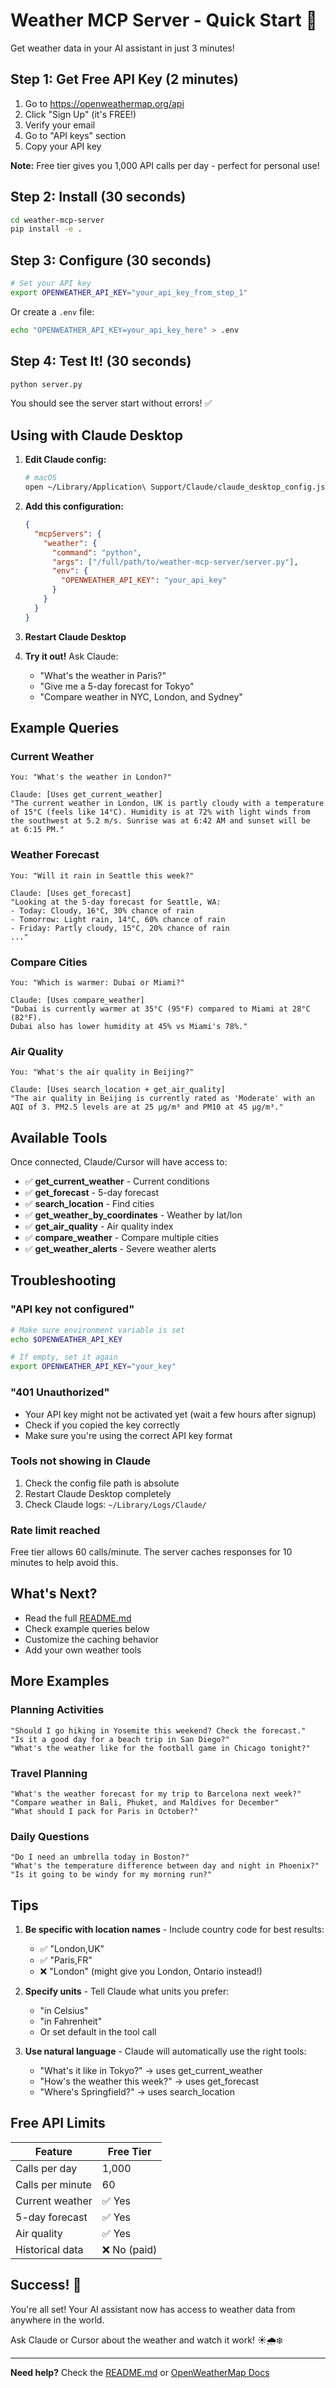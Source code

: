 # Weather MCP Server - Quick Start 🚀

Get weather data in your AI assistant in just 3 minutes!

## Step 1: Get Free API Key (2 minutes)

1. Go to https://openweathermap.org/api
2. Click "Sign Up" (it's FREE!)
3. Verify your email
4. Go to "API keys" section
5. Copy your API key

**Note:** Free tier gives you 1,000 API calls per day - perfect for personal use!

## Step 2: Install (30 seconds)

```bash
cd weather-mcp-server
pip install -e .
```

## Step 3: Configure (30 seconds)

```bash
# Set your API key
export OPENWEATHER_API_KEY="your_api_key_from_step_1"
```

Or create a `.env` file:
```bash
echo "OPENWEATHER_API_KEY=your_api_key_here" > .env
```

## Step 4: Test It! (30 seconds)

```bash
python server.py
```

You should see the server start without errors! ✅

## Using with Claude Desktop

1. **Edit Claude config:**
   ```bash
   # macOS
   open ~/Library/Application\ Support/Claude/claude_desktop_config.json
   ```

2. **Add this configuration:**
   ```json
   {
     "mcpServers": {
       "weather": {
         "command": "python",
         "args": ["/full/path/to/weather-mcp-server/server.py"],
         "env": {
           "OPENWEATHER_API_KEY": "your_api_key"
         }
       }
     }
   }
   ```

3. **Restart Claude Desktop**

4. **Try it out!** Ask Claude:
   - "What's the weather in Paris?"
   - "Give me a 5-day forecast for Tokyo"
   - "Compare weather in NYC, London, and Sydney"

## Example Queries

### Current Weather
```
You: "What's the weather in London?"

Claude: [Uses get_current_weather]
"The current weather in London, UK is partly cloudy with a temperature 
of 15°C (feels like 14°C). Humidity is at 72% with light winds from 
the southwest at 5.2 m/s. Sunrise was at 6:42 AM and sunset will be 
at 6:15 PM."
```

### Weather Forecast
```
You: "Will it rain in Seattle this week?"

Claude: [Uses get_forecast]
"Looking at the 5-day forecast for Seattle, WA:
- Today: Cloudy, 16°C, 30% chance of rain
- Tomorrow: Light rain, 14°C, 60% chance of rain
- Friday: Partly cloudy, 15°C, 20% chance of rain
..."
```

### Compare Cities
```
You: "Which is warmer: Dubai or Miami?"

Claude: [Uses compare_weather]
"Dubai is currently warmer at 35°C (95°F) compared to Miami at 28°C (82°F).
Dubai also has lower humidity at 45% vs Miami's 78%."
```

### Air Quality
```
You: "What's the air quality in Beijing?"

Claude: [Uses search_location + get_air_quality]
"The air quality in Beijing is currently rated as 'Moderate' with an 
AQI of 3. PM2.5 levels are at 25 μg/m³ and PM10 at 45 μg/m³."
```

## Available Tools

Once connected, Claude/Cursor will have access to:

- ✅ **get_current_weather** - Current conditions
- ✅ **get_forecast** - 5-day forecast
- ✅ **search_location** - Find cities
- ✅ **get_weather_by_coordinates** - Weather by lat/lon
- ✅ **get_air_quality** - Air quality index
- ✅ **compare_weather** - Compare multiple cities
- ✅ **get_weather_alerts** - Severe weather alerts

## Troubleshooting

### "API key not configured"
```bash
# Make sure environment variable is set
echo $OPENWEATHER_API_KEY

# If empty, set it again
export OPENWEATHER_API_KEY="your_key"
```

### "401 Unauthorized"
- Your API key might not be activated yet (wait a few hours after signup)
- Check if you copied the key correctly
- Make sure you're using the correct API key format

### Tools not showing in Claude
1. Check the config file path is absolute
2. Restart Claude Desktop completely
3. Check Claude logs: `~/Library/Logs/Claude/`

### Rate limit reached
Free tier allows 60 calls/minute. The server caches responses for 10 minutes to help avoid this.

## What's Next?

- Read the full [README.md](./README.md)
- Check example queries below
- Customize the caching behavior
- Add your own weather tools

## More Examples

### Planning Activities
```
"Should I go hiking in Yosemite this weekend? Check the forecast."
"Is it a good day for a beach trip in San Diego?"
"What's the weather like for the football game in Chicago tonight?"
```

### Travel Planning
```
"What's the weather forecast for my trip to Barcelona next week?"
"Compare weather in Bali, Phuket, and Maldives for December"
"What should I pack for Paris in October?"
```

### Daily Questions
```
"Do I need an umbrella today in Boston?"
"What's the temperature difference between day and night in Phoenix?"
"Is it going to be windy for my morning run?"
```

## Tips

1. **Be specific with location names** - Include country code for best results:
   - ✅ "London,UK"
   - ✅ "Paris,FR"
   - ❌ "London" (might give you London, Ontario instead!)

2. **Specify units** - Tell Claude what units you prefer:
   - "in Celsius"
   - "in Fahrenheit"
   - Or set default in the tool call

3. **Use natural language** - Claude will automatically use the right tools:
   - "What's it like in Tokyo?" → uses get_current_weather
   - "How's the weather this week?" → uses get_forecast
   - "Where's Springfield?" → uses search_location

## Free API Limits

| Feature | Free Tier |
|---------|-----------|
| Calls per day | 1,000 |
| Calls per minute | 60 |
| Current weather | ✅ Yes |
| 5-day forecast | ✅ Yes |
| Air quality | ✅ Yes |
| Historical data | ❌ No (paid) |

## Success! 🎉

You're all set! Your AI assistant now has access to weather data from anywhere in the world.

Ask Claude or Cursor about the weather and watch it work! ☀️🌧️❄️

---

**Need help?** Check the [README.md](./README.md) or [OpenWeatherMap Docs](https://openweathermap.org/api)

